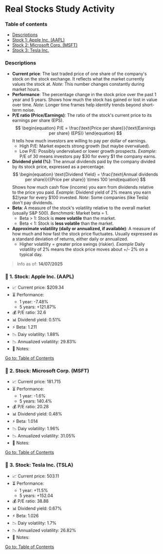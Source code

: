
# Real Stocks Study Activity

### Table of contents
- [Descriptions](#descriptions)
- [Stock 1: Apple Inc. (AAPL)](#-1-stock-apple-inc-aapl)
- [Stock 2: Microsoft Corp. (MSFT)](#-2-stock-microsoft-corp-msft)
- [Stock 3: Tesla Inc.](#-3-stock-tesla-inc-tsla)



### Descriptions
- **Current price**: The last traded price of one share of the company's stock on the stock exchange.
It reflects what the market currently values the stock at.
*Note*: This number changes constantly during market hours.
- **Performance**: The percentage change in the stock price over the past 1 year and 5 years.
Shows how much the stock has gained or lost in value over time.
*Note*: Longer time frames help identify trends beyond short-term noise.
- **P/E ratio (Price/Earnings)**: The ratio of the stock's current price to its earnings per share (EPS).
$$
\begin{equation}
P/E = \frac{\text{Price per share}}{\text{Earnings per share} (EPS)}
\end{equation}
$$
It tells how much investors are willing to pay per dollar of earnings.
    - High P/E: Market expects strong growth (but maybe overvalued).
    - Low P/E: Possibly undervalued or lower growth prospects.
*Example*: P/E of 30 means investors pay $30 for every $1 the company earns.
- **Dividend yield (%)**: The annual dividends paid by the company divided by its stock price, expressed as a percentage.
$$
\begin{equation}
\text{Dividend Yield} = \frac{\text{Annual dividends per share}}{{Price per share}} \times 100
\end{equation}
$$
Shows how much cash flow (income) you earn from dividends relative to the price you paid.
*Example*: Dividend yield of 2% means you earn $2/year for every $100 invested.
*Note*: Some companies (like Tesla) don't pay dividends.
- **Beta**: A measure of the stock's volatility relative to the overall market (usually S&P 500).
*Benchmark*: Market beta = 1.
    - Beta > 1: Stock is **more volatile** than the market.
    - Beta < 1: Stock is **less volatile** than the market.
- **Approximate volatility (daily or annualized, if available)**: A measure of how much and how fast the stock price fluctuates.
Usually expressed as a standard deviation of returns, either daily or annualized.
    - Higher volatility = greater price swings (riskier).
*Example* Daily volatility of 2% means the stock price moves about +/- 2% on a typical day.


> Info as of: **14/07/2025**

### 🔷 **1. Stock: Apple Inc. (AAPL)**
- 📈 Current price: $209.34
- ⏳ Performance: 
    - 1 year: -7.48%
    - 5 years: +121.87%
- 💰 P/E ratio: 32.6
- 📊 Dividend yield: 0.51%
- ⚡️ Beta: 1.211
- 📉 Daiy volatility: 1.88%
- 📉 Annualized volatility: 29.83%
- 📝 Notes:

[Go to: Table of Contents](#table-of-contents)

### 🔷 **2. Stock: Microsoft Corp. (MSFT)**
- 📈 Current price: 181.715
- ⏳ Performance:
    - 1 year: -1.6%
    - 5 years: 140.4%
- 💰 P/E ratio: 20.28
- 📊 Dividend yield: 0.48%
- ⚡️ Beta: 1.014
- 📉 Daiy volatility: 1.96%
- 📉 Annualized volatility: 31.05%
- 📝 Notes:

[Go to: Table of Contents](#table-of-contents)

### 🔷 **3. Stock: Tesla Inc. (TSLA)**
- 📈 Current price: 503.11
- ⏳ Performance:
    - 1 year: +11.5%
    - 5 years: +152.04
- 💰 P/E ratio: 38.88
- 📊 Dividend yield: 0.67%
- ⚡️ Beta: 1.026
- 📉 Daiy volatility: 1.7%
- 📉 Annualized volatility: 26.82%
- 📝 Notes:

[Go to: Table of Contents](#table-of-contents)
